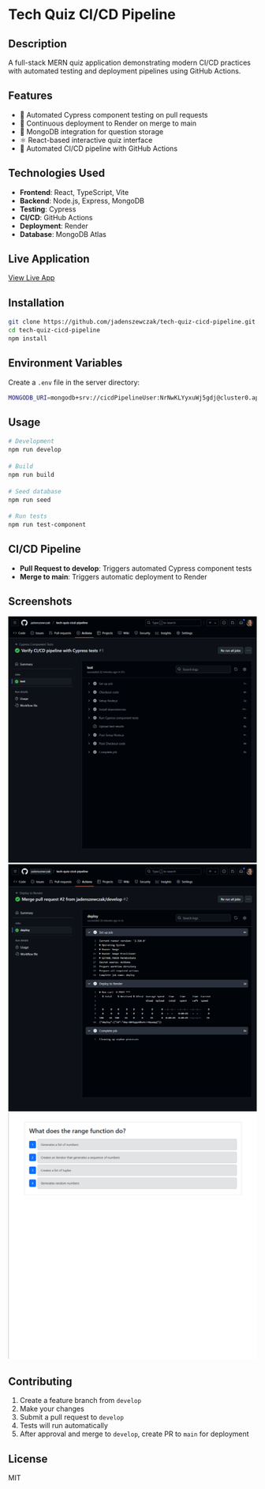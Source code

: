 # Tech Quiz CI/CD Pipeline

## Description

A full-stack MERN quiz application demonstrating modern CI/CD practices with automated testing and deployment pipelines using GitHub Actions.

## Features

- 🧪 Automated Cypress component testing on pull requests
- 🚀 Continuous deployment to Render on merge to main
- 📝 MongoDB integration for question storage
- ⚛️ React-based interactive quiz interface
- 🔄 Automated CI/CD pipeline with GitHub Actions

## Technologies Used

- **Frontend**: React, TypeScript, Vite
- **Backend**: Node.js, Express, MongoDB
- **Testing**: Cypress
- **CI/CD**: GitHub Actions
- **Deployment**: Render
- **Database**: MongoDB Atlas

## Live Application

[View Live App](https://tech-quiz-cicd-pipeline.onrender.com)

## Installation

```bash
git clone https://github.com/jadenszewczak/tech-quiz-cicd-pipeline.git
cd tech-quiz-cicd-pipeline
npm install
```

## Environment Variables

Create a `.env` file in the server directory:

```bash
MONGODB_URI=mongodb+srv://cicdPipelineUser:NrNwKLYyxuWj5gdj@cluster0.apnc6yx.mongodb.net/techquiz?retryWrites=true&w=majority&appName=Cluster0
```

## Usage

```bash
# Development
npm run develop

# Build
npm run build

# Seed database
npm run seed

# Run tests
npm run test-component
```

## CI/CD Pipeline

- **Pull Request to develop**: Triggers automated Cypress component tests
- **Merge to main**: Triggers automatic deployment to Render

## Screenshots

![GitHub Actions Tests](./screenshots/github-actions-tests.png)
![GitHub Actions Deploy](./screenshots/github-actions-deploy.png)
![Live Application](./screenshots/live-app.png)

## Contributing

1. Create a feature branch from `develop`
2. Make your changes
3. Submit a pull request to `develop`
4. Tests will run automatically
5. After approval and merge to `develop`, create PR to `main` for deployment

## License

MIT

